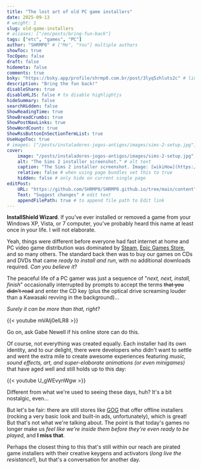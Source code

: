 ```yaml
---
title: "The lost art of old PC game installers"
date: 2025-09-13
# weight: 1
slug: old-game-installers
# aliases: ["/en/posts/bring-fun-back"]
tags: ["etc", "games", "PC"]
author: "SHRMP0" # ["Me", "You"] multiple authors
showToc: true
TocOpen: false
draft: false
hidemeta: false
comments: true
bsky: "https://bsky.app/profile/shrmp0.com.br/post/3lyq5zhluts2c" # link to your bsky post
description: "Bring the fun back!"
disableShare: true
disableHLJS: false # to disable highlightjs
hideSummary: false
searchHidden: false
ShowReadingTime: true
ShowBreadCrumbs: true
ShowPostNavLinks: true
ShowWordCount: true
ShowRssButtonInSectionTermList: true
UseHugoToc: true
# images: ["/posts/instaladores-jogos-antigos/images/sims-2-setup.jpg"] # link or path of image for opengraph, twitter-cards
cover:
    image: "/posts/instaladores-jogos-antigos/images/sims-2-setup.jpg" # image path/url
    alt: "The Sims 2 installer screenshot." # alt text
    caption: "The Sims 2 installer screenshot. Image: [wikiHow](https://fr.wikihow.com/installer-les-Sims-2)" # display caption under cover
    relative: false # when using page bundles set this to true
    hidden: false # only hide on current single page
editPost:
    URL: "https://github.com/SHRMP0/SHRMP0.github.io/tree/main/content"
    Text: "Suggest changes" # edit text
    appendFilePath: true # to append file path to Edit link
---
```


**InstallShield Wizard**. If you've ever installed or removed a game from your Windows XP, Vista, or 7 computer, you've probably heard this name at least once in your life. I will not elaborate.

Yeah, things were different before everyone had fast internet at home and PC video game distribution was dominated by [Steam](https://store.steampowered.com/), [Epic Games Store](https://store.epicgames.com/), and so many others. The standard back then was to buy our games on CDs and DVDs that came *ready to install and run*, with no additional downloads required. *Can you believe it*?

The peaceful life of a PC gamer was just a sequence of "*next, next, install, finish*" occasionally interrupted by prompts to accept the terms ~~that you didn't read~~ and enter the CD key (plus the optical drive screaming louder than a Kawasaki revving in the background)...

*Surely it can be more than that, right*?

{{< youtube mVAIj0elLR8 >}}

Go on, ask Gabe Newell if his online store can do this.

Of course, not everything was created equally. Each installer had its own identity, and to our delight, there were developers who didn't want to settle and went the extra mile to create awesome experiences featuring *music, sound effects, art, and super-elaborate animations (or even minigames)* that have aged well and still holds up to this day:

{{< youtube U_gWEvynWgw >}}

Different from what we're used to seeing these days, huh? It's a bit nostalgic, even...

But let's be fair: there are still stores like [GOG](https://www.gog.com/) that offer offline installers (rocking a very basic look and built-in ads, unfortunately), which is great! But that's not what we're talking about. The point is that today's games no longer make us *feel like we're inside them before they're even ready to be played*, and **I miss that**.

Perhaps the closest thing to this that's still within our reach are pirated game installers with their creative keygens and activators (*long live the resistance*!), but that's a conversation for another day.
